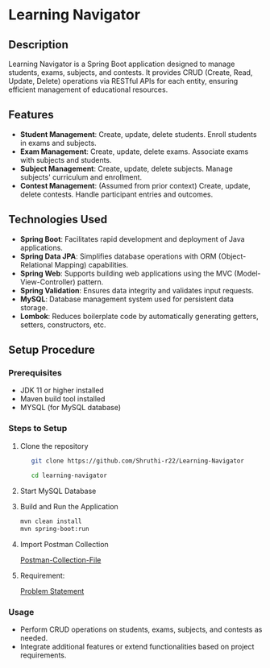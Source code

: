# Learning Navigator

## Description

Learning Navigator is a Spring Boot application designed to manage students, exams, subjects, and contests. It provides CRUD (Create, Read, Update, Delete) operations via RESTful APIs for each entity, ensuring efficient management of educational resources.

## Features

- **Student Management**: Create, update, delete students. Enroll students in exams and subjects.
- **Exam Management**: Create, update, delete exams. Associate exams with subjects and students.
- **Subject Management**: Create, update, delete subjects. Manage subjects' curriculum and enrollment.
- **Contest Management**: (Assumed from prior context) Create, update, delete contests. Handle participant entries and outcomes.

## Technologies Used

- **Spring Boot**: Facilitates rapid development and deployment of Java applications. 
- **Spring Data JPA**: Simplifies database operations with ORM (Object-Relational Mapping) capabilities. 
- **Spring Web**: Supports building web applications using the MVC (Model-View-Controller) pattern. 
- **Spring Validation**: Ensures data integrity and validates input requests. 
- **MySQL**: Database management system used for persistent data storage. 
- **Lombok**: Reduces boilerplate code by automatically generating getters, setters, constructors, etc. 


## Setup Procedure

### Prerequisites

- JDK 11 or higher installed 
- Maven build tool installed 
- MYSQL  (for MySQL database)

### Steps to Setup

1. Clone the repository
   ``` bash
      git clone https://github.com/Shruthi-r22/Learning-Navigator
      
      cd learning-navigator
   ```
2. Start MySQL Database
   
3. Build and Run the Application
    ```bash
    mvn clean install
    mvn spring-boot:run
    ``` 

4. Import Postman Collection 

   [Postman-Collection-File](./External_Resource/Learning%20Navigator.postman_collection.json)

5. Requirement:

   [Problem Statement](./External_Resource/Week%202%20-%20Problem%20Statement_%20Learning%20Navigator.pdf)
   

### Usage

- Perform CRUD operations on students, exams, subjects, and contests as needed. 
- Integrate additional features or extend functionalities based on project requirements.
